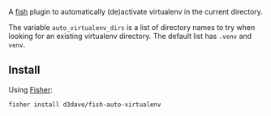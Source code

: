 A [fish](https://fishshell.com) plugin to automatically (de)activate virtualenv in the current
directory.

The variable `auto_virtualenv_dirs` is a list of directory names to try when looking for an existing
virtualenv directory. The default list has `.venv` and `venv`.

## Install

Using [Fisher](https://github.com/jorgebucaran/fisher):

```console
fisher install d3dave/fish-auto-virtualenv
```
